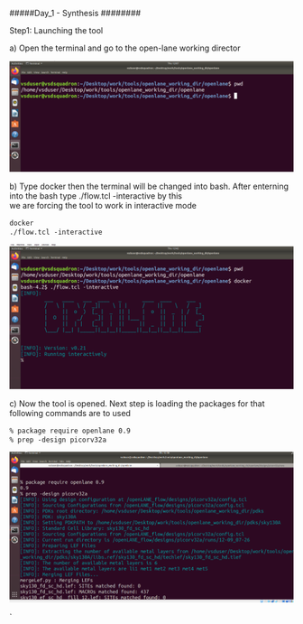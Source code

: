 #####Day_1 - Synthesis ########

Step1: Launching the tool

 a) Open the terminal and go to the open-lane working director
     
  ![step1_a](image1.PNG)
 
 b) Type docker then the terminal will be changed into bash. After enterning into the bash type ./flow.tcl -interactive by this  
    we are forcing the tool to work in interactive mode 
    
    docker
    ./flow.tcl -interactive

  ![step1_b](imag2.PNG)
 
 c) Now the tool is opened. Next step is loading the packages for that following commands are to used

    % package require openlane 0.9
    % prep -design picorv32a 
 
   ![step1_c](image3.PNG)
   

`







